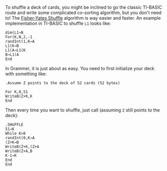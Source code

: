 To shuffle a deck of cards, you might be inclined to go the classic TI-BASIC route and write some complicated co-sorting algorithm, but you don't need to!
The [Fisher-Yates Shuffle](https://en.m.wikipedia.org/wiki/Fisher%E2%80%93Yates_shuffle) algorithm is way easier and faster. An example implementation in TI-BASIC to shuffle `L1` looks like:
```
dim(L1→N
For(K,N,2,-1
randInt(1,K→A
L1(K→B
L1(A→L1(K
B→L1(A
End
```

In Grammer, it is just about as easy. You need to first initialize your deck with something like:
```
.Assume Z points to the deck of 52 cards (52 bytes)

For K,0,51
WriteB(Z+K,K
End
```

Then every time you want to shuffle, just call (assuming `Z` still points to the deck):

```
.SHUFFLE
51→K
While K>0
randInt(0,K→A
(Z+K→B
WriteB(Z+K,(Z+A
WriteB(Z+A,B
K-1→K
End
End
```
